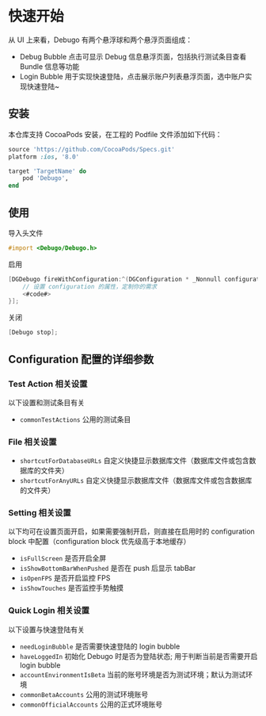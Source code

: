 # 快速开始

从 UI 上来看，Debugo 有两个悬浮球和两个悬浮页面组成：

* Debug Bubble 点击可显示 Debug 信息悬浮页面，包括执行测试条目查看 Bundle 信息等功能
* Login Bubble 用于实现快速登陆，点击展示账户列表悬浮页面，选中账户实现快速登陆~

## 安装

本仓库支持 CocoaPods 安装，在工程的 Podfile 文件添加如下代码：

```ruby
source 'https://github.com/CocoaPods/Specs.git'
platform :ios, '8.0'

target 'TargetName' do
	pod 'Debugo',
end
```

## 使用

导入头文件

```objectivec
#import <Debugo/Debugo.h>
```

启用

```objectivec
[DGDebugo fireWithConfiguration:^(DGConfiguration * _Nonnull configuration) {
	// 设置 configuration 的属性，定制你的需求
	<#code#>
}];
```

关闭

```objectivec
[Debugo stop];
```

## Configuration 配置的详细参数

### Test Action 相关设置

以下设置和测试条目有关

* `commonTestActions` 公用的测试条目

### File 相关设置

* `shortcutForDatabaseURLs` 自定义快捷显示数据库文件（数据库文件或包含数据库的文件夹）
* `shortcutForAnyURLs` 自定义快捷显示数据库文件（数据库文件或包含数据库的文件夹）

### Setting 相关设置

以下均可在设置页面开启，如果需要强制开启，则直接在启用时的 configuration block 中配置（configuration block 优先级高于本地缓存）

* `isFullScreen` 是否开启全屏
* `isShowBottomBarWhenPushed` 是否在 push 后显示 tabBar
* `isOpenFPS` 是否开启监控 FPS
* `isShowTouches` 是否监控手势触摸

### Quick Login 相关设置

以下设置与快速登陆有关

* `needLoginBubble` 是否需要快速登陆的 login bubble
* `haveLoggedIn` 初始化 Debugo 时是否为登陆状态; 用于判断当前是否需要开启 login bubble
* `accountEnvironmentIsBeta` 当前的账号环境是否为测试环境；默认为测试环境
* `commonBetaAccounts` 公用的测试环境账号
* `commonOfficialAccounts` 公用的正式环境账号
